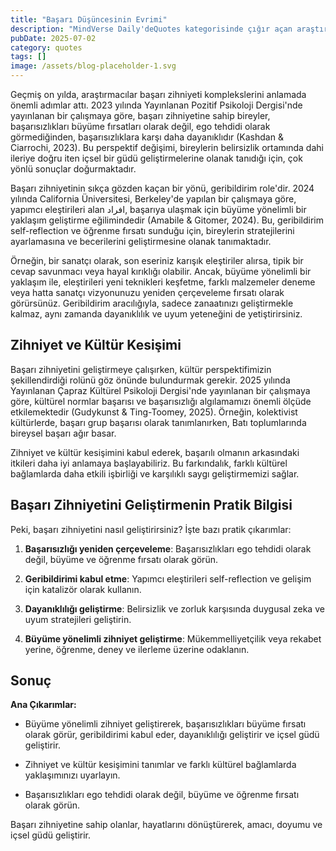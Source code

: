 ```yaml
---
title: "Başarı Düşüncesinin Evrimi"
description: "MindVerse Daily'deQuotes kategorisinde çığır açan araştırma ve içgörüler keşfedin."
pubDate: 2025-07-02
category: quotes
tags: []
image: /assets/blog-placeholder-1.svg
---
```


Geçmiş on yılda, araştırmacılar başarı zihniyeti komplekslerini anlamada önemli adımlar attı. 2023 yılında Yayınlanan Pozitif Psikoloji Dergisi'nde yayınlanan bir çalışmaya göre, başarı zihniyetine sahip bireyler, başarısızlıkları büyüme fırsatları olarak değil, ego tehdidi olarak görmediğinden, başarısızlıklara karşı daha dayanıklıdır (Kashdan & Ciarrochi, 2023). Bu perspektif değişimi, bireylerin belirsizlik ortamında dahi ileriye doğru iten içsel bir güdü geliştirmelerine olanak tanıdığı için, çok yönlü sonuçlar doğurmaktadır.

Başarı zihniyetinin sıkça gözden kaçan bir yönü, geribildirim role'dir. 2024 yılında California Üniversitesi, Berkeley'de yapılan bir çalışmaya göre, yapımcı eleştirileri alan افراد, başarıya ulaşmak için büyüme yönelimli bir yaklaşım geliştirme eğilimindedir (Amabile & Gitomer, 2024). Bu, geribildirim self-reflection ve öğrenme fırsatı sunduğu için, bireylerin stratejilerini ayarlamasına ve becerilerini geliştirmesine olanak tanımaktadır.

Örneğin, bir sanatçı olarak, son eseriniz karışık eleştiriler alırsa, tipik bir cevap savunmacı veya hayal kırıklığı olabilir. Ancak, büyüme yönelimli bir yaklaşım ile, eleştirileri yeni teknikleri keşfetme, farklı malzemeler deneme veya hatta sanatçı vizyonunuzu yeniden çerçeveleme fırsatı olarak görürsünüz. Geribildirim aracılığıyla, sadece zanaatınızı geliştirmekle kalmaz, aynı zamanda dayanıklılık ve uyum yeteneğini de yetiştirirsiniz.

## Zihniyet ve Kültür Kesişimi

Başarı zihniyetini geliştirmeye çalışırken, kültür perspektifimizin şekillendirdiği rolünü göz önünde bulundurmak gerekir. 2025 yılında Yayınlanan Çapraz Kültürel Psikoloji Dergisi'nde yayınlanan bir çalışmaya göre, kültürel normlar başarısı ve başarısızlığı algılamamızı önemli ölçüde etkilemektedir (Gudykunst & Ting-Toomey, 2025). Örneğin, kolektivist kültürlerde, başarı grup başarısı olarak tanımlanırken, Batı toplumlarında bireysel başarı ağır basar.

Zihniyet ve kültür kesişimini kabul ederek, başarılı olmanın arkasındaki itkileri daha iyi anlamaya başlayabiliriz. Bu farkındalık, farklı kültürel bağlamlarda daha etkili işbirliği ve karşılıklı saygı geliştirmemizi sağlar.

## Başarı Zihniyetini Geliştirmenin Pratik Bilgisi

Peki, başarı zihniyetini nasıl geliştirirsiniz? İşte bazı pratik çıkarımlar:

1. **Başarısızlığı yeniden çerçeveleme**: Başarısızlıkları ego tehdidi olarak değil, büyüme ve öğrenme fırsatı olarak görün.

2. **Geribildirimi kabul etme**: Yapımcı eleştirileri self-reflection ve gelişim için katalizör olarak kullanın.

3. **Dayanıklılığı geliştirme**: Belirsizlik ve zorluk karşısında duygusal zeka ve uyum stratejileri geliştirin.

4. **Büyüme yönelimli zihniyet geliştirme**: Mükemmelliyetçilik veya rekabet yerine, öğrenme, deney ve ilerleme üzerine odaklanın.

## Sonuç

**Ana Çıkarımlar:**

* Büyüme yönelimli zihniyet geliştirerek, başarısızlıkları büyüme fırsatı olarak görür, geribildirimi kabul eder, dayanıklılığı geliştirir ve içsel güdü geliştirir.

* Zihniyet ve kültür kesişimini tanımlar ve farklı kültürel bağlamlarda yaklaşımınızı uyarlayın.

* Başarısızlıkları ego tehdidi olarak değil, büyüme ve öğrenme fırsatı olarak görün.

Başarı zihniyetine sahip olanlar, hayatlarını dönüştürerek, amacı, doyumu ve içsel güdü geliştirir.